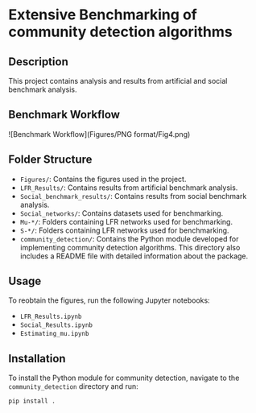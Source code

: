 # Extensive Benchmarking of community detection algorithms

## Description
This project contains analysis and results from artificial and social benchmark analysis.

## Benchmark Workflow
![Benchmark Workflow](Figures/PNG format/Fig4.png)

## Folder Structure
- `Figures/`: Contains the figures used in the project.
- `LFR_Results/`: Contains results from artificial benchmark analysis.
- `Social_benchmark_results/`: Contains results from social benchmark analysis.
- `Social_networks/`: Contains datasets used for benchmarking.
- `Mu-*/`: Folders containing LFR networks used for benchmarking.
- `S-*/`: Folders containing LFR networks used for benchmarking.
- `community_detection/`: Contains the Python module developed for implementing community detection algorithms. This directory also includes a README file with detailed information about the package.

## Usage
To reobtain the figures, run the following Jupyter notebooks:
- `LFR_Results.ipynb`
- `Social_Results.ipynb`
- `Estimating_mu.ipynb`


## Installation
To install the Python module for community detection, navigate to the `community_detection` directory and run:

```bash
pip install .
```
